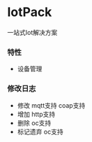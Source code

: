 # IotPack
   一站式Iot解决方案
### 特性
- 设备管理
### 修改日志
- 修改 mqtt支持 coap支持
- 增加 http支持
- 删除 oc支持
- 标记遗弃 oc支持
